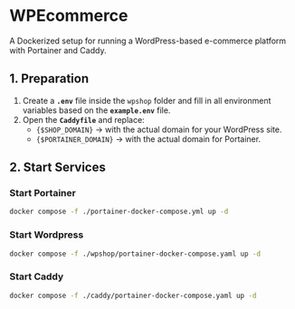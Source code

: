 # WPEcommerce

A Dockerized setup for running a WordPress-based e-commerce platform with Portainer and Caddy.

## 1. Preparation

1. Create a **`.env`** file inside the `wpshop` folder and fill in all environment variables based on the **`example.env`** file.  
2. Open the **`Caddyfile`** and replace:
   - `{$SHOP_DOMAIN}` → with the actual domain for your WordPress site.  
   - `{$PORTAINER_DOMAIN}` → with the actual domain for Portainer.

## 2. Start Services

### Start Portainer
```bash
docker compose -f ./portainer-docker-compose.yml up -d
```
### Start Wordpress
```bash
docker compose -f ./wpshop/portainer-docker-compose.yaml up -d
```
### Start Caddy
```bash
docker compose -f ./caddy/portainer-docker-compose.yaml up -d
```
